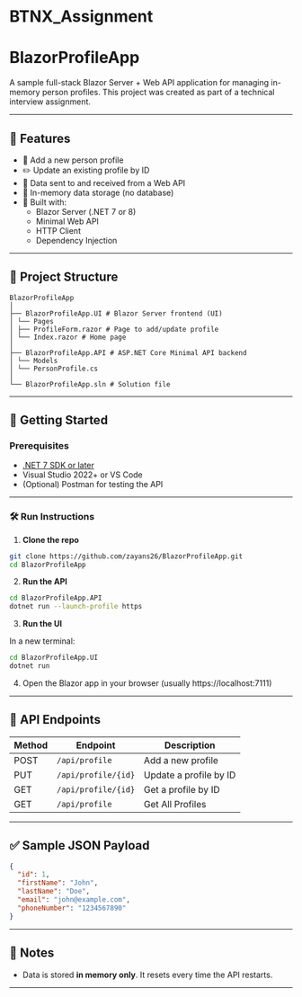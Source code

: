 # BTNX_Assignment


# BlazorProfileApp

A sample full-stack Blazor Server + Web API application for managing in-memory person profiles. This project was created as part of a technical interview assignment.

---

## 📌 Features

- 🧍 Add a new person profile
- ✏️ Update an existing profile by ID
- 📡 Data sent to and received from a Web API
- 🧠 In-memory data storage (no database)
- 🧩 Built with:
  - Blazor Server (.NET 7 or 8)
  - Minimal Web API
  - HTTP Client
  - Dependency Injection

---

## 🔧 Project Structure

```
BlazorProfileApp
│
├── BlazorProfileApp.UI # Blazor Server frontend (UI)
│ └── Pages
│ ├── ProfileForm.razor # Page to add/update profile
│ └── Index.razor # Home page
│
├── BlazorProfileApp.API # ASP.NET Core Minimal API backend
│ └── Models
│ └── PersonProfile.cs
│
└── BlazorProfileApp.sln # Solution file
```

---

## 🚀 Getting Started

### Prerequisites

- [.NET 7 SDK or later](https://dotnet.microsoft.com/download)
- Visual Studio 2022+ or VS Code
- (Optional) Postman for testing the API

---

### 🛠️ Run Instructions

1. **Clone the repo**

```bash
git clone https://github.com/zayans26/BlazorProfileApp.git
cd BlazorProfileApp
```

2. **Run the API**

```bash
cd BlazorProfileApp.API
dotnet run --launch-profile https
```

3. **Run the UI**

In a new terminal:

```bash
cd BlazorProfileApp.UI
dotnet run
```

4. Open the Blazor app in your browser (usually https://localhost:7111)

---

## 🧪 API Endpoints

| Method | Endpoint              | Description            |
|--------|-----------------------|------------------------|
| POST   | `/api/profile`        | Add a new profile      |
| PUT    | `/api/profile/{id}`   | Update a profile by ID |
| GET    | `/api/profile/{id}`   | Get a profile by ID    |
| GET    | `/api/profile`        | Get All Profiles       |

---

## ✅ Sample JSON Payload

```json
{
  "id": 1,
  "firstName": "John",
  "lastName": "Doe",
  "email": "john@example.com",
  "phoneNumber": "1234567890"
}
```

---

## 📌 Notes

- Data is stored **in memory only**. It resets every time the API restarts.
---



